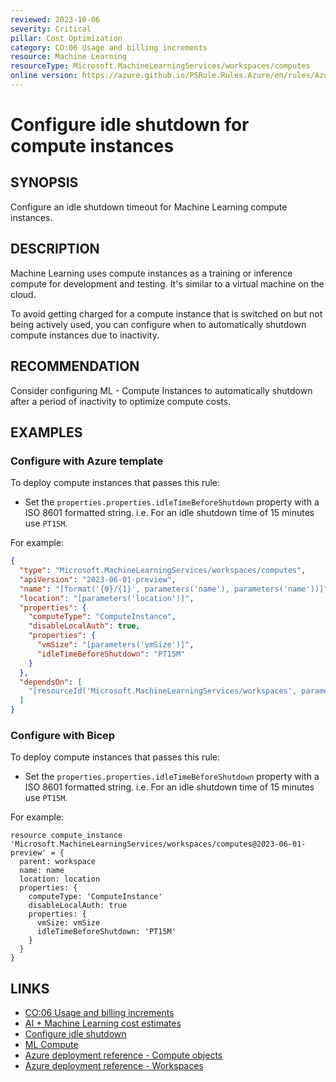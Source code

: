 ```yaml
---
reviewed: 2023-10-06
severity: Critical
pillar: Cost Optimization
category: CO:06 Usage and billing increments
resource: Machine Learning
resourceType: Microsoft.MachineLearningServices/workspaces/computes
online version: https://azure.github.io/PSRule.Rules.Azure/en/rules/Azure.ML.ComputeIdleShutdown/
---
```


# Configure idle shutdown for compute instances

## SYNOPSIS

Configure an idle shutdown timeout for Machine Learning compute instances.

## DESCRIPTION

Machine Learning uses compute instances as a training or inference compute for development and testing.
It's similar to a virtual machine on the cloud.

To avoid getting charged for a compute instance that is switched on but not being actively used,
you can configure when to automatically shutdown compute instances due to inactivity.

## RECOMMENDATION

Consider configuring ML - Compute Instances to automatically shutdown after a period of inactivity to optimize compute costs.

## EXAMPLES

### Configure with Azure template

To deploy compute instances that passes this rule:

- Set the `properties.properties.idleTimeBeforeShutdown` property with a ISO 8601 formatted string.
  i.e. For an idle shutdown time of 15 minutes use `PT15M`.

For example:

```json
{
  "type": "Microsoft.MachineLearningServices/workspaces/computes",
  "apiVersion": "2023-06-01-preview",
  "name": "[format('{0}/{1}', parameters('name'), parameters('name'))]",
  "location": "[parameters('location')]",
  "properties": {
    "computeType": "ComputeInstance",
    "disableLocalAuth": true,
    "properties": {
      "vmSize": "[parameters('vmSize')]",
      "idleTimeBeforeShutdown": "PT15M"
    }
  },
  "dependsOn": [
    "[resourceId('Microsoft.MachineLearningServices/workspaces', parameters('name'))]"
  ]
}
```

### Configure with Bicep

To deploy compute instances that passes this rule:

- Set the `properties.properties.idleTimeBeforeShutdown` property with a ISO 8601 formatted string.
  i.e. For an idle shutdown time of 15 minutes use `PT15M`.

For example:

```bicep
resource compute_instance 'Microsoft.MachineLearningServices/workspaces/computes@2023-06-01-preview' = {
  parent: workspace
  name: name
  location: location
  properties: {
    computeType: 'ComputeInstance'
    disableLocalAuth: true
    properties: {
      vmSize: vmSize
      idleTimeBeforeShutdown: 'PT15M'
    }
  }
}
```

## LINKS

- [CO:06 Usage and billing increments](https://learn.microsoft.com/azure/well-architected/cost-optimization/align-usage-to-billing-increments)
- [AI + Machine Learning cost estimates](https://learn.microsoft.com/azure/well-architected/cost/provision-ai-ml)
- [Configure idle shutdown](https://learn.microsoft.com/azure/machine-learning/how-to-create-compute-instance#configure-idle-shutdown)
- [ML Compute](https://learn.microsoft.com/azure/machine-learning/azure-machine-learning-glossary#compute)
- [Azure deployment reference - Compute objects](https://learn.microsoft.com/azure/templates/microsoft.machinelearningservices/workspaces/computes#compute-objects)
- [Azure deployment reference - Workspaces](https://learn.microsoft.com/azure/templates/microsoft.machinelearningservices/workspaces)
